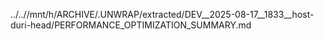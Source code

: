 ../..//mnt/h/ARCHIVE/.UNWRAP/extracted/DEV__2025-08-17__1833__host-duri-head/PERFORMANCE_OPTIMIZATION_SUMMARY.md
